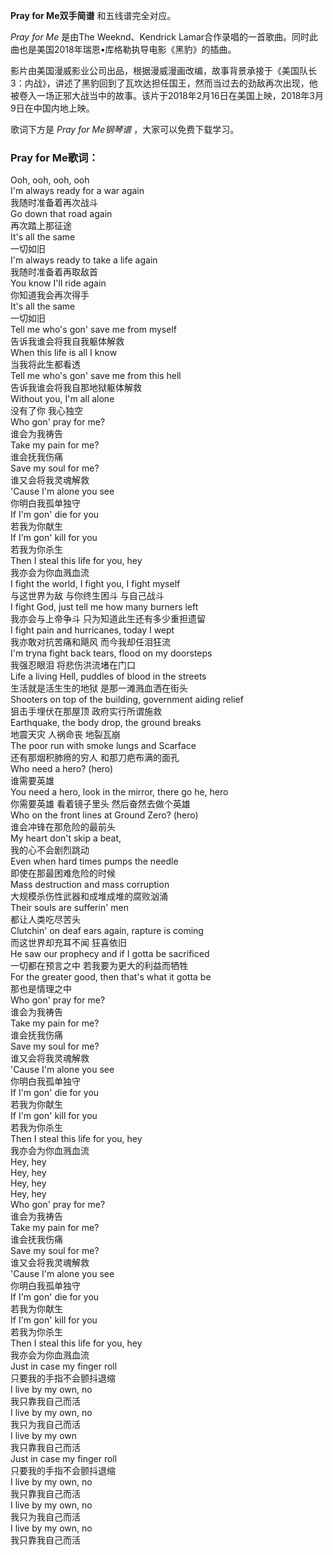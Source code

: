 

**Pray for Me双手简谱** 和五线谱完全对应。

_Pray for Me_ 是由The Weeknd、Kendrick
Lamar合作录唱的一首歌曲。同时此曲也是美国2018年瑞恩•库格勒执导电影《黑豹》的插曲。

影片由美国漫威影业公司出品，根据漫威漫画改编，故事背景承接于《美国队长3：内战》，讲述了黑豹回到了瓦坎达担任国王，然而当过去的劲敌再次出现，他被卷入一场正邪大战当中的故事。该片于2018年2月16日在美国上映，2018年3月9日在中国内地上映。

歌词下方是 _Pray for Me钢琴谱_ ，大家可以免费下载学习。

### Pray for Me歌词：

Ooh, ooh, ooh, ooh  
I'm always ready for a war again  
我随时准备着再次战斗  
Go down that road again  
再次踏上那征途  
It's all the same  
一切如旧  
I'm always ready to take a life again  
我随时准备着再取敌首  
You know I'll ride again  
你知道我会再次得手  
It's all the same  
一切如旧  
Tell me who's gon' save me from myself  
告诉我谁会将我自我躯体解救  
When this life is all I know  
当我将此生都看透  
Tell me who's gon' save me from this hell  
告诉我谁会将我自那地狱躯体解救  
Without you, I'm all alone  
没有了你 我心独空  
Who gon' pray for me?  
谁会为我祷告  
Take my pain for me?  
谁会抚我伤痛  
Save my soul for me?  
谁又会将我灵魂解救  
'Cause I'm alone you see  
你明白我孤单独守  
If I'm gon' die for you  
若我为你献生  
If I'm gon' kill for you  
若我为你杀生  
Then I steal this life for you, hey  
我亦会为你血溅血流  
I fight the world, I fight you, I fight myself  
与这世界为敌 与你终生困斗 与自己战斗  
I fight God, just tell me how many burners left  
我亦会与上帝争斗 只为知道此生还有多少重担遗留  
I fight pain and hurricanes, today I wept  
我亦敢对抗苦痛和飓风 而今我却任泪狂流  
I'm tryna fight back tears, flood on my doorsteps  
我强忍眼泪 将悲伤洪流堵在门口  
Life a living Hell, puddles of blood in the streets  
生活就是活生生的地狱 是那一滩溅血洒在街头  
Shooters on top of the building, government aiding relief  
狙击手埋伏在那屋顶 政府实行所谓施救  
Earthquake, the body drop, the ground breaks  
地震天灾 人祸命丧 地裂瓦崩  
The poor run with smoke lungs and Scarface  
还有那烟积肺痨的穷人 和那刀疤布满的面孔  
Who need a hero? (hero)  
谁需要英雄  
You need a hero, look in the mirror, there go he, hero  
你需要英雄 看着镜子里头 然后奋然去做个英雄  
Who on the front lines at Ground Zero? (hero)  
谁会冲锋在那危险的最前头  
My heart don't skip a beat,  
我的心不会剧烈跳动  
Even when hard times pumps the needle  
即使在那最困难危险的时候  
Mass destruction and mass corruption  
大规模杀伤性武器和成堆成堆的腐败汹涌  
Their souls are sufferin' men  
都让人类吃尽苦头  
Clutchin' on deaf ears again, rapture is coming  
而这世界却充耳不闻 狂喜依旧  
He saw our prophecy and if I gotta be sacrificed  
一切都在预言之中 若我要为更大的利益而牺牲  
For the greater good, then that's what it gotta be  
那也是情理之中  
Who gon' pray for me?  
谁会为我祷告  
Take my pain for me?  
谁会抚我伤痛  
Save my soul for me?  
谁又会将我灵魂解救  
'Cause I'm alone you see  
你明白我孤单独守  
If I'm gon' die for you  
若我为你献生  
If I'm gon' kill for you  
若我为你杀生  
Then I steal this life for you, hey  
我亦会为你血溅血流  
Hey, hey  
Hey, hey  
Hey, hey  
Hey, hey  
Who gon' pray for me?  
谁会为我祷告  
Take my pain for me?  
谁会抚我伤痛  
Save my soul for me?  
谁又会将我灵魂解救  
'Cause I'm alone you see  
你明白我孤单独守  
If I'm gon' die for you  
若我为你献生  
If I'm gon' kill for you  
若我为你杀生  
Then I steal this life for you, hey  
我亦会为你血溅血流  
Just in case my finger roll  
只要我的手指不会颤抖退缩  
I live by my own, no  
我只靠我自己而活  
I live by my own, no  
我只为我自己而活  
I live by my own  
我只靠我自己而活  
Just in case my finger roll  
只要我的手指不会颤抖退缩  
I live by my own, no  
我只靠我自己而活  
I live by my own, no  
我只为我自己而活  
I live by my own, no  
我只靠我自己而活

